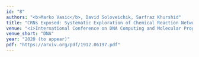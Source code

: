 ```yaml
---
id: "8"
authors: "<b>Marko Vasic</b>, David Soloveichik, Sarfraz Khurshid"
title: "CRNs Exposed: Systematic Exploration of Chemical Reaction Networks"
venue: "<i>International Conference on DNA Computing and Molecular Programming</i>"
venue_short: "DNA"
year: "2020 (to appear)"
pdf: "https://arxiv.org/pdf/1912.06197.pdf"
---
```

